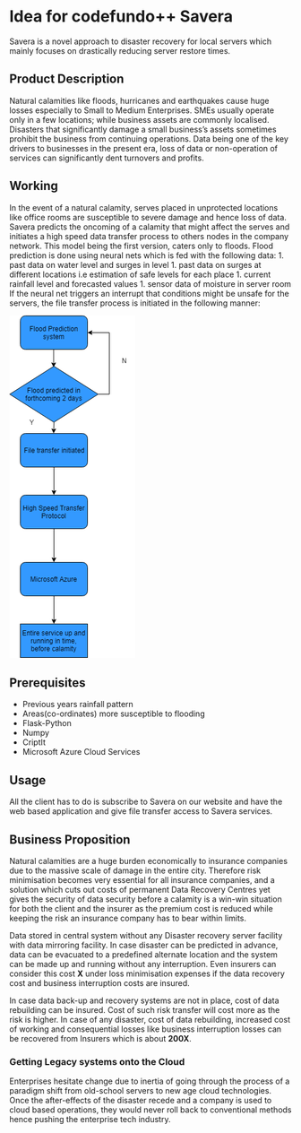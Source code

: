 # Idea for codefundo++ Savera
Savera is a novel approach to disaster recovery for local servers which mainly focuses on drastically reducing server restore times.

## Product Description
Natural calamities like floods, hurricanes and earthquakes cause huge losses especially to Small to Medium Enterprises. SMEs usually operate only in a few locations; while business assets are commonly localised. Disasters that significantly damage a small business’s assets sometimes prohibit the business from continuing operations. Data being one of the key drivers to businesses in the present era, loss of data or non-operation of services can significantly dent turnovers and profits.

## Working
In the event of a natural calamity, serves placed in unprotected locations like office rooms are susceptible to severe damage and hence loss of data. Savera predicts the oncoming of a calamity that might affect the serves and initiates a high speed data transfer process to others nodes in the company network.
This model being the first version, caters only to floods. Flood prediction is done using neural nets which is fed with the following data:
	1. past data on water level and surges in level 
	1. past data on surges at different locations i.e 		   estimation of safe levels for each place
	1. current rainfall level and forecasted values
   	1. sensor data of moisture in server room
If the neural net triggers an interrupt that conditions might be unsafe for the servers, the file transfer process is initiated in the following manner:

![alt text](https://github.com/VidhathB/Savera/blob/master/MSFT.png)


## Prerequisites
- Previous years rainfall pattern
- Areas(co-ordinates) more susceptible to flooding
- Flask-Python
- Numpy
- CriptIt
- Microsoft Azure Cloud Services

## Usage   
All the client has to do is subscribe to Savera on our website and have the web based application and give file transfer access to Savera services.

## Business Proposition
Natural calamities are a huge burden economically to insurance companies due to the massive scale of damage in the entire city. Therefore risk minimisation becomes very essential for all insurance companies, and a solution which cuts out costs of permanent Data Recovery Centres yet gives the security of data security before a calamity is a win-win situation for both the client and the insurer as the premium cost is reduced while keeping the risk an insurance company has to bear within limits. 

Data stored in central system without any Disaster recovery server facility with data mirroring facility. In case disaster can be predicted in advance, data can be evacuated to a predefined alternate location and the system can be made up and running without any interruption. Even insurers can consider this cost **X** under loss minimisation expenses if the data recovery cost and business interruption costs are insured. 

In case data back-up and recovery systems are not in place, cost of data rebuilding can be insured. Cost of such risk transfer will cost more as the risk is higher. In case of any disaster, cost of data rebuilding, increased cost of working and consequential losses like business interruption losses can be recovered from Insurers which is about **200X**.

### Getting Legacy systems onto the Cloud
Enterprises hesitate change due to inertia of going through the process of a paradigm shift from old-school servers to new age cloud technologies. Once the after-effects of the disaster recede and a company is used to cloud based operations, they would never roll back to conventional methods hence pushing the enterprise tech industry.  
   

